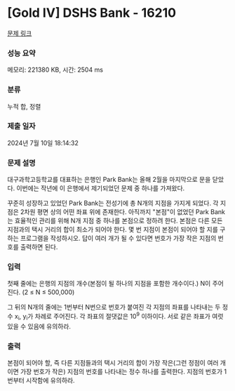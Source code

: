 # [Gold IV] DSHS Bank - 16210 

[문제 링크](https://www.acmicpc.net/problem/16210) 

### 성능 요약

메모리: 221380 KB, 시간: 2504 ms

### 분류

누적 합, 정렬

### 제출 일자

2024년 7월 10일 18:14:32

### 문제 설명

<p>대구과학고등학교를 대표하는 은행인 Park Bank는 올해 2월을 마지막으로 문을 닫았다. 이번에는 작년에 이 은행에서 제기되었던 문제 중 하나를 가져왔다.</p>

<p>꾸준히 성장하고 있었던 Park Bank는 전성기에 총 N개의 지점을 가지게 되었다. 각 지점은 2차원 평면 상의 어떤 좌표 위에 존재한다. 아직까지 "본점"이 없었던 Park Bank는 효율적인 관리를 위해 N개 지점 중 하나를 본점으로 정하려 한다. 본점은 다른 모든 지점과의 택시 거리의 합이 최소가 되어야 한다. 몇 번 지점이 본점이 되어야 할 지를 구하는 프로그램을 작성하시오. 답이 여러 개가 될 수 있다면 번호가 가장 작은 지점의 번호를 출력하면 된다.</p>

### 입력 

 <p>첫째 줄에는 은행의 지점의 개수(본점이 될 하나의 지점을 포함한 개수이다.) N이 주어진다. (2 ≤ N ≤ 500,000)</p>

<p>그 뒤의 N개의 줄에는 1번부터 N번으로 번호가 붙여진 각 지점의 좌표를 나타내는 두 정수 x<sub>i</sub>, y<sub>i</sub>가 차례로 주어진다. 각 좌표의 절댓값은 10<sup>9</sup> 이하이다. 서로 같은 좌표가 여럿 있을 수 있음에 유의하라.</p>

### 출력 

 <p>본점이 되어야 할, 즉 다른 지점들과의 택시 거리의 합이 가장 작은(그런 정점이 여러 개이면 가장 번호가 작은) 지점의 번호를 나타내는 정수 하나를 출력한다. 지점의 번호가 1번부터 시작함에 유의하라.</p>

